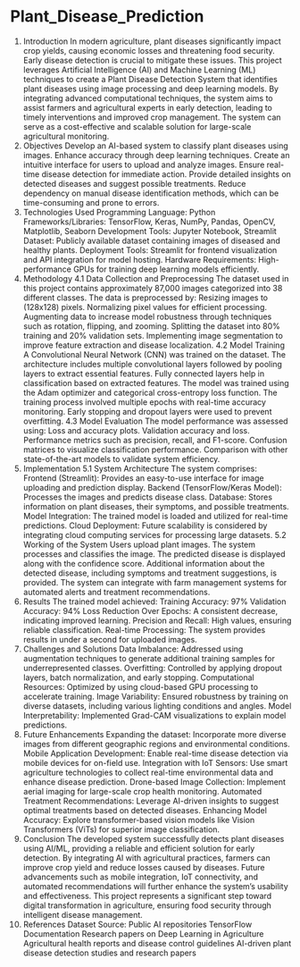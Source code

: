 # Plant_Disease_Prediction

1. Introduction In modern agriculture, plant diseases significantly impact crop yields, causing economic losses and threatening food security. Early disease detection is crucial to mitigate these issues. This project leverages Artificial Intelligence (AI) and Machine Learning (ML) techniques to create a Plant Disease Detection System that identifies plant diseases using image processing and deep learning models. By integrating advanced computational techniques, the system aims to assist farmers and agricultural experts in early detection, leading to timely interventions and improved crop management. The system can serve as a cost-effective and scalable solution for large-scale agricultural monitoring.
2. Objectives
Develop an AI-based system to classify plant diseases using images.
Enhance accuracy through deep learning techniques.
Create an intuitive interface for users to upload and analyze images.
Ensure real-time disease detection for immediate action.
Provide detailed insights on detected diseases and suggest possible treatments.
Reduce dependency on manual disease identification methods, which can be time-consuming and prone to errors.
3. Technologies Used
Programming Language: Python
Frameworks/Libraries: TensorFlow, Keras, NumPy, Pandas, OpenCV, Matplotlib, Seaborn
Development Tools: Jupyter Notebook, Streamlit
Dataset: Publicly available dataset containing images of diseased and healthy plants.
Deployment Tools: Streamlit for frontend visualization and API integration for model hosting.
Hardware Requirements: High-performance GPUs for training deep learning models efficiently.
4. Methodology
4.1 Data Collection and Preprocessing
The dataset used in this project contains approximately 87,000 images categorized into 38 different classes. The data is preprocessed by:
Resizing images to (128x128) pixels.
Normalizing pixel values for efficient processing.
Augmenting data to increase model robustness through techniques such as rotation, flipping, and zooming.
Splitting the dataset into 80% training and 20% validation sets.
Implementing image segmentation to improve feature extraction and disease localization.
4.2 Model Training
A Convolutional Neural Network (CNN) was trained on the dataset.
The architecture includes multiple convolutional layers followed by pooling layers to extract essential features.
Fully connected layers help in classification based on extracted features.
The model was trained using the Adam optimizer and categorical cross-entropy loss function.
The training process involved multiple epochs with real-time accuracy monitoring.
Early stopping and dropout layers were used to prevent overfitting.
4.3 Model Evaluation
The model performance was assessed using:
Loss and accuracy plots.
Validation accuracy and loss.
Performance metrics such as precision, recall, and F1-score.
Confusion matrices to visualize classification performance.
Comparison with other state-of-the-art models to validate system efficiency.
5. Implementation
5.1 System Architecture
The system comprises:
Frontend (Streamlit): Provides an easy-to-use interface for image uploading and prediction display.
Backend (TensorFlow/Keras Model): Processes the images and predicts disease class.
Database: Stores information on plant diseases, their symptoms, and possible treatments.
Model Integration: The trained model is loaded and utilized for real-time predictions.
Cloud Deployment: Future scalability is considered by integrating cloud computing services for processing large datasets.
5.2 Working of the System
Users upload plant images.
The system processes and classifies the image.
The predicted disease is displayed along with the confidence score.
Additional information about the detected disease, including symptoms and treatment suggestions, is provided.
The system can integrate with farm management systems for automated alerts and treatment recommendations.
6. Results The trained model achieved:
Training Accuracy: 97%
Validation Accuracy: 94%
Loss Reduction Over Epochs: A consistent decrease, indicating improved learning.
Precision and Recall: High values, ensuring reliable classification.
Real-time Processing: The system provides results in under a second for uploaded images.
7. Challenges and Solutions
Data Imbalance: Addressed using augmentation techniques to generate additional training samples for underrepresented classes.
Overfitting: Controlled by applying dropout layers, batch normalization, and early stopping.
Computational Resources: Optimized by using cloud-based GPU processing to accelerate training.
Image Variability: Ensured robustness by training on diverse datasets, including various lighting conditions and angles.
Model Interpretability: Implemented Grad-CAM visualizations to explain model predictions.
8. Future Enhancements
Expanding the dataset: Incorporate more diverse images from different geographic regions and environmental conditions.
Mobile Application Development: Enable real-time disease detection via mobile devices for on-field use.
Integration with IoT Sensors: Use smart agriculture technologies to collect real-time environmental data and enhance disease prediction.
Drone-based Image Collection: Implement aerial imaging for large-scale crop health monitoring.
Automated Treatment Recommendations: Leverage AI-driven insights to suggest optimal treatments based on detected diseases.
Enhancing Model Accuracy: Explore transformer-based vision models like Vision Transformers (ViTs) for superior image classification.
9. Conclusion The developed system successfully detects plant diseases using AI/ML, providing a reliable and efficient solution for early detection. By integrating AI with agricultural practices, farmers can improve crop yield and reduce losses caused by diseases. Future advancements such as mobile integration, IoT connectivity, and automated recommendations will further enhance the system’s usability and effectiveness. This project represents a significant step toward digital transformation in agriculture, ensuring food security through intelligent disease management.
10. References
Dataset Source: Public AI repositories
TensorFlow Documentation
Research papers on Deep Learning in Agriculture
Agricultural health reports and disease control guidelines
AI-driven plant disease detection studies and research papers

